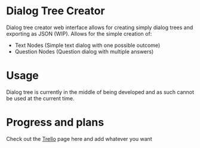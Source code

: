 # Dialog Tree Creator
Dialog tree creator web interface allows for creating simply dialog trees and exporting as JSON (WIP). Allows for the simple creation of:

- Text Nodes (Simple text dialog with one possible outcome)
- Question Nodes (Question dialog with multiple answers)

# Usage
Dialog tree is currently in the middle of being developed and as such cannot be used at the current time.

# Progress and plans
Check out the [Trello](https://trello.com/b/Hk097Lpp/dialog-tree-creator) page here and add whatever you want
